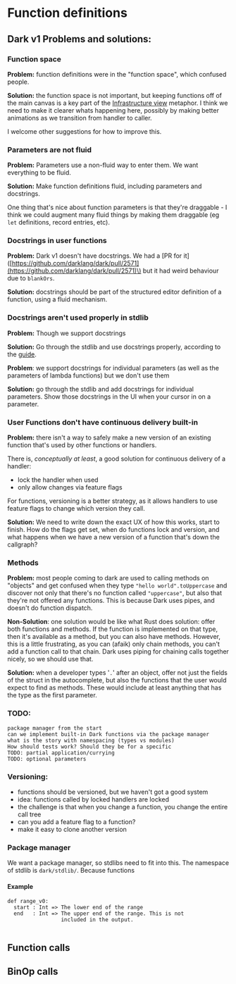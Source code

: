 # Function definitions

## Dark v1 Problems and solutions:

### Function space

**Problem:** function definitions were in the "function space", which confused people.

**Solution:** the function space is not important, but keeping functions off of the main canvas is a key part of the [Infrastructure view](../../../editor/canvas.md) metaphor. I think we need to make it clearer whats happening here, possibly by making better animations as we transition from handler to caller.

I welcome other suggestions for how to improve this.

### Parameters are not fluid

**Problem:** Parameters use a non-fluid way to enter them. We want everything to be fluid.

**Solution:** Make function definitions fluid, including parameters and docstrings.

One thing that's nice about function parameters is that they're draggable - I think we could augment many fluid things by making them draggable \(eg `let` definitions, record entries, etc\).

### Docstrings in user functions

**Problem:** Dark v1 doesn't have docstrings. We had a \[PR for it\]\([https://github.com/darklang/dark/pull/2571](https://github.com/darklang/dark/pull/2571)\) but it had weird behaviour due to `blankOrs`.

**Solution:** docstrings should be part of the structured editor definition of a function, using a fluid mechanism.

### Docstrings aren't used properly in stdlib

**Problem:** Though we support docstrings

**Solution:** Go through the stdlib and use docstrings properly, according to the [guide](https://github.com/darklang/dark/blob/main/docs/writing-docstrings.md). 

**Problem**: we support docstrings for individual parameters \(as well as the parameters of lambda functions\) but we don't use them

**Solution:** go through the stdlib and add docstrings for individual parameters. Show those docstrings in the UI when your cursor in on a parameter.

### User Functions don't have continuous delivery built-in

**Problem:** there isn't a way to safely make a new version of an existing function that's used by other functions or handlers.

There is, _conceptually at least_, a good solution for continuous delivery of a handler:

* lock the handler when used
* only allow changes via feature flags

For functions, versioning is a better strategy, as it allows handlers to use feature flags to change which version they call.

**Solution:** We need to write down the exact UX of how this works, start to finish. How do the flags get set, when do functions lock and version, and what happens when we have a new version of a function that's down the callgraph?

### Methods

**Problem:** most people coming to dark are used to calling methods on "objects" and get confused when they type `"hello world".toUppercase` and discover not only that there's no function called `"uppercase"`, but also that they're not offered any functions. This is because Dark uses pipes, and doesn't do function dispatch.

**Non-Solution**: one solution would be like what Rust does solution: offer both functions and methods. If the function is implemented on that type, then it's available as a method, but you can also have methods. However, this is a little frustrating, as you can \(afaik\) only chain methods, you can't add a function call to that chain. Dark uses piping for chaining calls together nicely, so we should use that.

**Solution:** when a developer types '`.`' after an object, offer not just the fields of the struct in the autocomplete, but also the functions that the user would expect to find as methods. These would include at least anything that has the type as the first parameter.

### TODO:

```text
package manager from the start
can we implement built-in Dark functions via the package manager
what is the story with namespacing (types vs modules)
How should tests work? Should they be for a specific
TODO: partial application/currying
TODO: optional parameters
```

### Versioning:

* functions should be versioned, but we haven't got a good system
* idea: functions called by locked handlers are locked
* the challenge is that when you change a function, you change the entire call tree
* can you add a feature flag to a function?
* make it easy to clone another version

### Package manager

We want a package manager, so stdlibs need to fit into this. The namespace of stdlib is `dark/stdlib/`. Because functions  



#### Example

```text
def range_v0:
  start : Int => The lower end of the range
  end   : Int => The upper end of the range. This is not 
                 included in the output.
   
```

## Function calls



## BinOp calls

